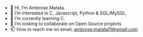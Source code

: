 - 👋 Hi, I’m Ambrose Matata.
- 👀 I’m interested in C, Javascript, Python & SQL/MySQL.
- 🌱 I’m currently learning C.
- 💞️ I’m looking to collaborate on Open Source projects
- 📫 How to reach me on email; ambrose.matata11@gmail.com

<!---
Masaku12/Masaku12 is a ✨ special ✨ repository because its `README.md` (this file) appears on your GitHub profile.
You can click the Preview link to take a look at your changes.
--->
